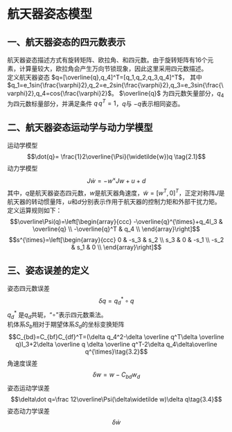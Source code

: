 # 航天器姿态模型
## 一、航天器姿态的四元数表示
航天器姿态描述方式有旋转矩阵、欧拉角、和四元数。由于旋转矩阵有16个元素，计算量较大，欧拉角会产生万向节锁现象，因此这里采用四元数描述。  
定义航天器姿态
$q=[\overline{q},q_4]^T=[q_1,q_2,q_3,q_4]^T$，
其中
$q_1=e_1sin{\frac{\varphi}2},q_2=e_2sin{\frac{\varphi}2},q_3=e_3sin{\frac{\varphi}2},q_4=cos{\frac{\varphi}2}$。
$\overline{q}$ 为四元数矢量部分，$q_4$为四元数标量部分，并满足条件 $q\,q^T=1$，$q$与 $-q$表示相同姿态。
## 二、航天器姿态运动学与动力学模型
运动学模型
$$\dot{q}= \frac{1}2\overline{\Psi}(\widetilde{w})q \tag{2.1}$$
动力学模型
$$J\dot{w}=-w^{\times}Jw+u+d\tag{2.2}$$
其中，$q$是航天器姿态四元数，$w$是航天器角速度，$\widetilde{w}=[w^T ,0]^T$，正定对称阵$J$是航天器的转动惯量阵，$u$和$d$分别表示作用于航天器的控制力矩和外部干扰力矩。  
定义运算规则如下：
$$\overline\Psi(q)=\left[\begin{array}{ccc}
-\overline{q}^{\times}+q_4I_3 & \overline{q} \\
-\overline{q}^T & q_4 \\
\end{array}\right]$$
$$s^{\times}=\left[\begin{array}{ccc}
0 & -s_3 & s_2 \\
s_3 & 0 & -s_1 \\
-s_2 & s_1 & 0 \\
\end{array}\right]$$
## 三、姿态误差的定义
姿态四元数误差
$$\delta q=q_d^*\circ q\tag{3.1}$$
$q_d^*$ 是$q_d$共轭，“$\circ$”表示四元数乘法。  
机体系$S_b$相对于期望体系$S_d$的坐标变换矩阵
$$C_{bd}=C_{bf}C_{df}^T=(\delta q_4^2-\delta \overline q^T\delta \overline q)I_3+2\delta \overline q \delta \overline q^T-2\delta q_4\delta\overline q^{\times}\tag{3.2}$$
角速度误差
$$\delta w=w-C_{bd}w_d\tag{3.3}$$
姿态运动学误差
$$\delta\dot q=\frac 12\overline\Psi(\delta\widetilde w)\delta q\tag{3.4}$$
姿态动力学误差
$$\delta\dot w\tag{3.5}$$
